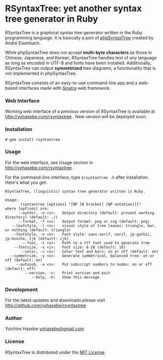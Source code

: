 # RSyntaxTree: yet another syntax tree generator in Ruby

RSyntaxTree is a graphical syntax tree generator written in the Ruby programming language. It is basically a port of  [phpSyntaxTree](http://ironcreek.net/phpsyntaxtree/) created by André Eisenbach.

While phpSyntaxTree does not accept **multi-byte characters** as those in Chinese, Japanese, and Korean, RSyntaxTree handles text of any language as long as encoded in UTF-8 and fonts have been installed. Additionally, RSyntaxTree can output **symmetrized** tree diagrams, a functionality that is not implemented in phpSyntaxTree.

RSyntaxTree consists of an easy-to-use command-line app and a web-based interfaces made with  [Sinatra](http://www.sinatrarb.com) web framework.

### Web Interface

Working web interface of a previous version of RSyntaxTree is available at http://yohasebe.com/rsyntaxtree .  New version will be deployed soon.

### Installation

`# gem install rsyntaxtree`

### Usage

For the web interface, see Usage section in http://yohasebe.com/rsyntaxtree .

For the command-line interface, type `$rsyntaxtree -h` after installation. Here's what you get:
    
    RSyntaxTree, (linguistic) syntax tree generator written in Ruby.
    
    Usage:
           rsyntaxtree [options] "[NP [N bracket] [NP notation]]]"
    where [options] are:
          --outdir, -o <s>:   Output directory (default: present working directory) (default: ./)
          --format, -f <s>:   Output format: png or svg (default: png)
       --leafstyle, -l <s>:   visual style of tree leaves: triangle, bar, or nothing (default: triangle)
       --fontstyle, -n <s>:   Font style: sans-serif, serif, jp-gothic, jp-mincho, cjk (default: cjk)
            --font, -t <s>:   Path to a ttf font used to generate tree
        --fontsize, -s <i>:   Font size: 8-20 (default: 16)
           --color, -c <s>:   Color text and bars: on or off (default: on)
      --symmetrize, -y <s>:   Generate symmetrical, balanced tree: on or off (default: on)
         --autosub, -a <s>:   Put subscript numbers to nodes: on or off (default: off)
             --version, -v:   Print version and exit
                --help, -h:   Show this message

### Development

For the latest updates and downloads please visit http://github.com/yohasebe/rsyntaxtree

### Author

Yoichiro Hasebe yohasebe@gmail.com

### License

RSyntaxTree is distributed under the [MIT License](http://www.opensource.org/licenses/mit-license.php).

